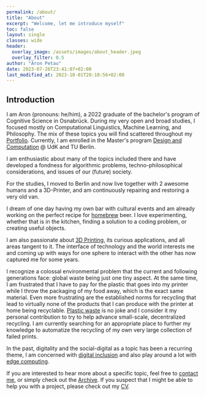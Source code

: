 ```yaml
---
permalink: /about/
title: "About"
excerpt: "Welcome, let me introduce myself"
toc: false
layout: single
classes: wide
header:
  overlay_image: /assets/images/about_header.jpeg
  overlay_filter: 0.5
author: "Aron Petau"
date: 2023-07-26T23:41:07+02:00
last_modified_at: 2023-10-01T20:18:56+02:00
---
```


## Introduction

I am Aron (pronouns: he/him), a 2022 graduate of the bachelor's program of Cognitive Science in Osnabrück.
During my very open and broad studies, I focused mostly on Computational Linguistics, Machine Learning, and Philosophy.
The mix of these topics you will find scattered throughout my [Portfolio](/portfolio/).
Currently, I am enrolled in the Master's program [Design and Computation](https://www.newpractice.net) @ UdK and TU Berlin.

I am enthusiastic about many of the topics included there and have developed a fondness for algorithmic problems, techno-philosophical considerations, and issues of our (future) society.

For the studies, I moved to Berlin and now live together with 2 awesome humans and a 3D-Printer, and am continuously repairing and restoring a very old van.

I dream of one day having my own bar with cultural events and am already working on the perfect recipe for [homebrew](/homebrew/) beer.
I love experimenting, whether that is in the kitchen, finding a solution to a coding problem, or creating useful objects.

I am also passionate about [3D Printing](/printing/), its curious applications, and all areas tangent to it.
The interface of technology and the world interests me and coming up with ways for one sphere to interact with the other has now captured me for some years.

I recognize a colossal environmental problem that the current and following generations face: global waste being just one tiny aspect.
At the same time, I am frustrated that I have to pay for the plastic that goes into my printer while I throw the packaging of my food away, which is the exact same material.
Even more frustrating are the established norms for recycling that lead to virtually none of the products that I can produce with the printer at home being recyclable.
[Plastic waste](/plastic-recycling/) is no joke and I consider it my personal contribution to try to help advance small-scale, decentralized recycling.
I am currently searching for an appropriate place to further my knowledge to automatize the recycling of my own very large collection of failed prints.

In the past, digitality and the social-digital as a topic has been a recurring theme, I am concerned with [digital inclusion](/chatbot/) and also play around a lot with [edge computing](/airaspi-build-log/).

If you are interested to hear more about a specific topic, feel free to [contact me](/mailto:aron@petau.net/), or simply check out the [Archive](/archive/).
If you suspect that I might be able to help you with a project, please check out my [CV](/cv/).